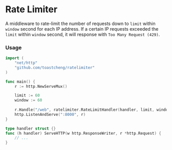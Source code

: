 # Rate Limiter

A middleware to rate-limit the number of requests down to `limit` within `window` second for each IP address.
If a certain IP requests exceeded the `limit` within `window` second, it will response with `Too Many Request (429)`.

### Usage

```go
import (
    "net/http"
    "github.com/toastcheng/ratelimiter"
)

func main() {
    r := http.NewServeMux()

    limit := 60
    window := 60
    
    r.Handle("/web", ratelimiter.RateLimitHandler(handler, limit, window))
    http.ListenAndServe(":8000", r)
}

type handler struct {}
func (h handler) ServeHTTP(w http.ResponseWriter, r *http.Request) {
    // ...
}
```